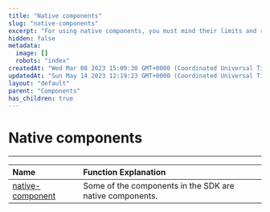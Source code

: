 ```yaml
---
title: "Native components"
slug: "native-components"
excerpt: "For using native components, you must mind their limits and restriction."
hidden: false
metadata: 
  image: []
  robots: "index"
createdAt: "Wed Mar 08 2023 15:09:30 GMT+0000 (Coordinated Universal Time)"
updatedAt: "Sun May 14 2023 12:19:23 GMT+0000 (Coordinated Universal Time)"
layout: "default"
parent: "Components"
has_children: true
---
```

# Native components 
*** 
| Name                                     | Function Explanation                                     |
| :--------------------------------------- | :------------------------------------------------------- |
| [native-component](doc:native-component) | Some of the components in the SDK are native components. |
